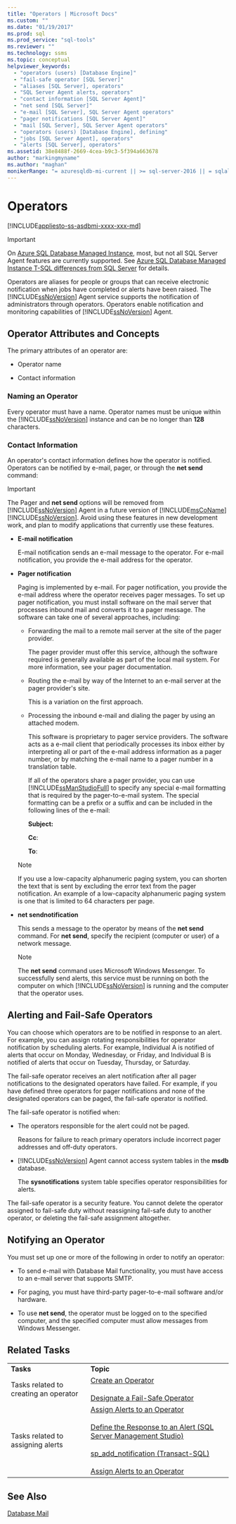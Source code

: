 ```yaml
---
title: "Operators | Microsoft Docs"
ms.custom: ""
ms.date: "01/19/2017"
ms.prod: sql
ms.prod_service: "sql-tools"
ms.reviewer: ""
ms.technology: ssms
ms.topic: conceptual
helpviewer_keywords: 
  - "operators (users) [Database Engine]"
  - "fail-safe operator [SQL Server]"
  - "aliases [SQL Server], operators"
  - "SQL Server Agent alerts, operators"
  - "contact information [SQL Server Agent]"
  - "net send [SQL Server]"
  - "e-mail [SQL Server], SQL Server Agent operators"
  - "pager notifications [SQL Server Agent]"
  - "mail [SQL Server], SQL Server Agent operators"
  - "operators (users) [Database Engine], defining"
  - "jobs [SQL Server Agent], operators"
  - "alerts [SQL Server], operators"
ms.assetid: 38e8488f-2669-4cea-b9c3-5f394a663678
author: "markingmyname"
ms.author: "maghan"
monikerRange: "= azuresqldb-mi-current || >= sql-server-2016 || = sqlallproducts-allversions"
---
```

# Operators
[!INCLUDE[appliesto-ss-asdbmi-xxxx-xxx-md](../../includes/appliesto-ss-asdbmi-xxxx-xxx-md.md)]

> [!IMPORTANT]  
> On [Azure SQL Database Managed Instance](https://docs.microsoft.com/azure/sql-database/sql-database-managed-instance), most, but not all SQL Server Agent features are currently supported. See [Azure SQL Database Managed Instance T-SQL differences from SQL Server](https://docs.microsoft.com/azure/sql-database/sql-database-managed-instance-transact-sql-information#sql-server-agent) for details.

Operators are aliases for people or groups that can receive electronic notification when jobs have completed or alerts have been raised. The [!INCLUDE[ssNoVersion](../../includes/ssnoversion-md.md)] Agent service supports the notification of administrators through operators. Operators enable notification and monitoring capabilities of [!INCLUDE[ssNoVersion](../../includes/ssnoversion-md.md)] Agent.  
  
## Operator Attributes and Concepts  
The primary attributes of an operator are:  
  
-   Operator name  
  
-   Contact information  
  
### Naming an Operator  
Every operator must have a name. Operator names must be unique within the [!INCLUDE[ssNoVersion](../../includes/ssnoversion-md.md)] instance and can be no longer than **128** characters.  
  
### Contact Information  
An operator's contact information defines how the operator is notified. Operators can be notified by e-mail, pager, or through the **net send** command:  
  
> [!IMPORTANT]
> The Pager and **net send** options will be removed from [!INCLUDE[ssNoVersion](../../includes/ssnoversion-md.md)] Agent in a future version of [!INCLUDE[msCoName](../../includes/msconame_md.md)][!INCLUDE[ssNoVersion](../../includes/ssnoversion-md.md)]. Avoid using these features in new development work, and plan to modify applications that currently use these features.  
  
-   **E-mail notification**  
  
    E-mail notification sends an e-mail message to the operator. For e-mail notification, you provide the e-mail address for the operator.  
  
-   **Pager notification**  
  
    Paging is implemented by e-mail. For pager notification, you provide the e-mail address where the operator receives pager messages. To set up pager notification, you must install software on the mail server that processes inbound mail and converts it to a pager message. The software can take one of several approaches, including:  
  
    -   Forwarding the mail to a remote mail server at the site of the pager provider.  
  
        The pager provider must offer this service, although the software required is generally available as part of the local mail system. For more information, see your pager documentation.  
  
    -   Routing the e-mail by way of the Internet to an e-mail server at the pager provider's site.  
  
        This is a variation on the first approach.  
  
    -   Processing the inbound e-mail and dialing the pager by using an attached modem.  
  
        This software is proprietary to pager service providers. The software acts as a e-mail client that periodically processes its inbox either by interpreting all or part of the e-mail address information as a pager number, or by matching the e-mail name to a pager number in a translation table.  
  
        If all of the operators share a pager provider, you can use [!INCLUDE[ssManStudioFull](../../includes/ssmanstudiofull-md.md)] to specify any special e-mail formatting that is required by the pager-to-e-mail system. The special formatting can be a prefix or a suffix and can be included in the following lines of the e-mail:  
  
        **Subject:**  
  
        **Cc**:  
  
        **To**:  
  
    > [!NOTE]  
    > If you use a low-capacity alphanumeric paging system, you can shorten the text that is sent by excluding the error text from the pager notification. An example of a low-capacity alphanumeric paging system is one that is limited to 64 characters per page.  
  
-   **net sendnotification**  
  
    This sends a message to the operator by means of the **net send** command. For **net send**, specify the recipient (computer or user) of a network message.  
  
    > [!NOTE]  
    > The **net send** command uses Microsoft Windows Messenger. To successfully send alerts, this service must be running on both the computer on which [!INCLUDE[ssNoVersion](../../includes/ssnoversion-md.md)] is running and the computer that the operator uses.  
  
## Alerting and Fail-Safe Operators  
You can choose which operators are to be notified in response to an alert. For example, you can assign rotating responsibilities for operator notification by scheduling alerts. For example, Individual A is notified of alerts that occur on Monday, Wednesday, or Friday, and Individual B is notified of alerts that occur on Tuesday, Thursday, or Saturday.  
  
The fail-safe operator receives an alert notification after all pager notifications to the designated operators have failed. For example, if you have defined three operators for pager notifications and none of the designated operators can be paged, the fail-safe operator is notified.  
  
The fail-safe operator is notified when:  
  
-   The operators responsible for the alert could not be paged.  
  
    Reasons for failure to reach primary operators include incorrect pager addresses and off-duty operators.  
  
-   [!INCLUDE[ssNoVersion](../../includes/ssnoversion-md.md)] Agent cannot access system tables in the **msdb** database.  
  
    The **sysnotifications** system table specifies operator responsibilities for alerts.  
  
The fail-safe operator is a security feature. You cannot delete the operator assigned to fail-safe duty without reassigning fail-safe duty to another operator, or deleting the fail-safe assignment altogether.  
  
## Notifying an Operator  
You must set up one or more of the following in order to notify an operator:  
  
-   To send e-mail with Database Mail functionality, you must have access to an e-mail server that supports SMTP.  
  
-   For paging, you must have third-party pager-to-e-mail software and/or hardware.  
  
-   To use **net send**, the operator must be logged on to the specified computer, and the specified computer must allow messages from Windows Messenger.  
  
## Related Tasks  
  
|||  
|-|-|  
|**Tasks**|**Topic**|  
|Tasks related to creating an operator|[Create an Operator](../../ssms/agent/create-an-operator.md)<br /><br />[Designate a Fail-Safe Operator](../../ssms/agent/designate-a-fail-safe-operator.md)|  
|Tasks related to assigning alerts|[Assign Alerts to an Operator](../../ssms/agent/assign-alerts-to-an-operator.md)<br /><br />[Define the Response to an Alert &#40;SQL Server Management Studio&#41;](../../ssms/agent/define-the-response-to-an-alert-sql-server-management-studio.md)<br /><br />[sp_add_notification (Transact-SQL)](https://msdn.microsoft.com/0525e0a2-ed0b-4e69-8a4c-a9e3e3622fbd)<br /><br />[Assign Alerts to an Operator](../../ssms/agent/assign-alerts-to-an-operator.md)|  
  
## See Also  
[Database Mail](../../relational-databases/database-mail/database-mail.md)  
  
